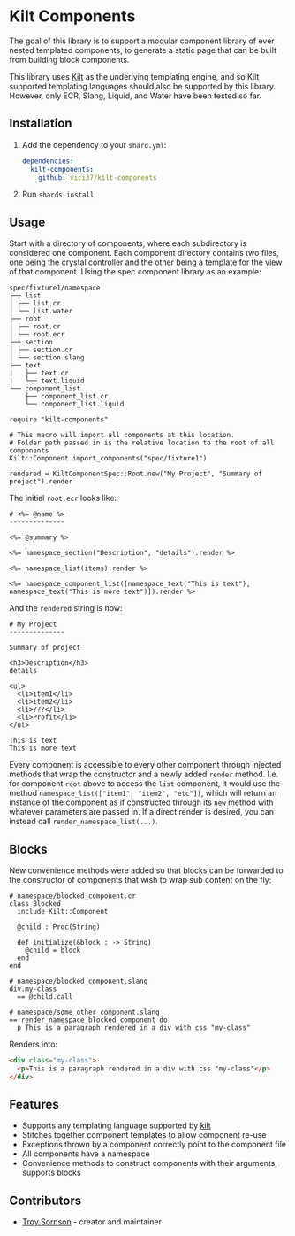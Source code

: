 # Kilt Components

The goal of this library is to support a modular component library of ever nested templated components, to generate a static page that can be built from building block components.

This library uses [Kilt](https://github.com/jeromegn/kilt) as the underlying templating engine, and so Kilt supported templating languages should also be supported by this library. However, only ECR, Slang, Liquid, and Water have been tested so far.

## Installation

1. Add the dependency to your `shard.yml`:

   ```yaml
   dependencies:
     kilt-components:
       github: vici37/kilt-components
   ```

2. Run `shards install`

## Usage

Start with a directory of components, where each subdirectory is considered one component. Each component directory contains two files, one being the crystal controller and the other being a template for the view of that component. Using the spec component library as an example:

```
spec/fixture1/namespace
├── list
│ ├── list.cr
│ └── list.water
├── root
│ ├── root.cr
│ └── root.ecr
├── section
│ ├── section.cr
│ └── section.slang
├── text
|   ├── text.cr
|   └── text.liquid
└── component_list
    ├── component_list.cr
    └── component_list.liquid

```

```crystal
require "kilt-components"

# This macro will import all components at this location.
# Folder path passed in is the relative location to the root of all components
Kilt::Component.import_components("spec/fixture1")

rendered = KiltComponentSpec::Root.new("My Project", "Summary of project").render
```

The initial `root.ecr` looks like:
```crystal
# <%= @name %>
--------------

<%= @summary %>

<%= namespace_section("Description", "details").render %>

<%= namespace_list(items).render %>

<%= namespace_component_list([namespace_text("This is text"), namespace_text("This is more text")]).render %>
```

And the `rendered` string is now:
```
# My Project
--------------

Summary of project

<h3>Description</h3>
details

<ul>
  <li>item1</li>
  <li>item2</li>
  <li>???</li>
  <li>Profit</li>
</ul>

This is text
This is more text
```

Every component is accessible to every other component through injected methods that wrap
the constructor and a newly added `render` method. I.e. for component `root` above to
access the `list` component, it would use the method `namespace_list(["item1", "item2", "etc"])`,
which will return an instance of the component as if constructed through its `new` method with whatever parameters
are passed in. If a direct render is desired, you can instead call `render_namespace_list(...)`.

## Blocks

New convenience methods were added so that blocks can be forwarded to the constructor of components
that wish to wrap sub content on the fly:

```crystal
# namespace/blocked_component.cr
class Blocked
  include Kilt::Component

  @child : Proc(String)

  def initialize(&block : -> String)
    @child = block
  end
end

# namespace/blocked_component.slang
div.my-class
  == @child.call

# namespace/some_other_component.slang
== render_namespace_blocked_component do
  p This is a paragraph rendered in a div with css "my-class"
```

Renders into:

```html
<div class="my-class">
  <p>This is a paragraph rendered in a div with css "my-class"</p>
</div>
```

## Features

* Supports any templating language supported by [kilt](https://github.com/jeromegn/kilt)
* Stitches together component templates to allow component re-use
* Exceptions thrown by a component correctly point to the component file
* All components have a namespace
* Convenience methods to construct components with their arguments, supports blocks

## Contributors

- [Troy Sornson](https://github.com/your-github-user) - creator and maintainer
